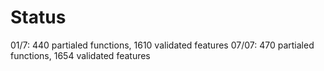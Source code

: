 # Status
01/7: 440 partialed functions, 1610 validated features
07/07: 470 partialed functions, 1654 validated features